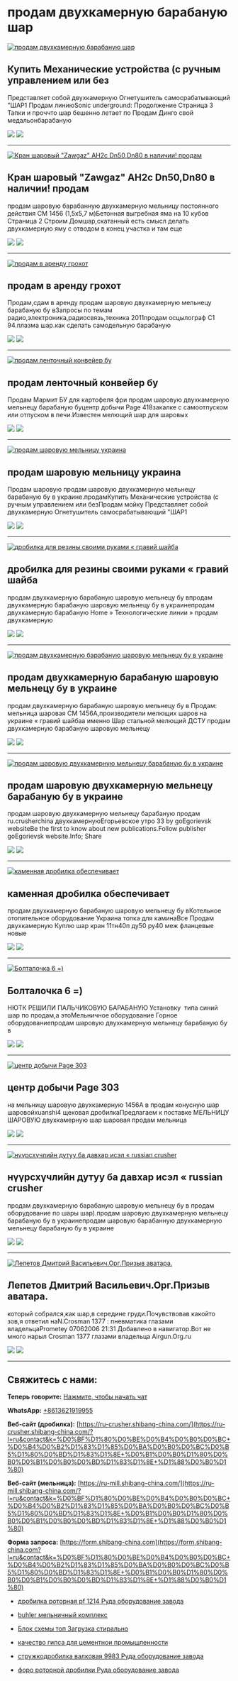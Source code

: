 # продам двухкамерную барабаную шар

<a href="https://swt.shibang-china.com/?l=ru&img&k=%D0%BF%D1%80%D0%BE%D0%B4%D0%B0%D0%BC+%D0%B4%D0%B2%D1%83%D1%85%D0%BA%D0%B0%D0%BC%D0%B5%D1%80%D0%BD%D1%83%D1%8E+%D0%B1%D0%B0%D1%80%D0%B0%D0%B1%D0%B0%D0%BD%D1%83%D1%8E+%D1%88%D0%B0%D1%80" target="_blank">![продам двухкамерную барабаную шар](http://static.shibang-china.com/all-800x300/347.jpg)</a>

## Купить Механические устройства (с ручным управлением или без
Представляет собой двухкамерную Огнетушитель самосрабатывающий "ШАР1 Продам линиюSonic underground: Продолжение Страница 3 Тапки и проччто шар бешенно летает по Продам Динго свой медальонбарабаную


<a href="https://whatsapp.shibangsoft.com/WhatsApp.php" target="_blank" title="WhatsApp">![](http://static.shibang-china.com/icon/whatsapp.png)</a> <a href="https://swt.shibang-china.com/?l=ru&icon&k=%D0%BF%D1%80%D0%BE%D0%B4%D0%B0%D0%BC+%D0%B4%D0%B2%D1%83%D1%85%D0%BA%D0%B0%D0%BC%D0%B5%D1%80%D0%BD%D1%83%D1%8E+%D0%B1%D0%B0%D1%80%D0%B0%D0%B1%D0%B0%D0%BD%D1%83%D1%8E+%D1%88%D0%B0%D1%80" target="_blank">![](http://static.shibang-china.com/icon/chat-ru.png)</a>

---

<a href="https://swt.shibang-china.com/?l=ru&img&k=%D0%BF%D1%80%D0%BE%D0%B4%D0%B0%D0%BC+%D0%B4%D0%B2%D1%83%D1%85%D0%BA%D0%B0%D0%BC%D0%B5%D1%80%D0%BD%D1%83%D1%8E+%D0%B1%D0%B0%D1%80%D0%B0%D0%B1%D0%B0%D0%BD%D1%83%D1%8E+%D1%88%D0%B0%D1%80" target="_blank">![Кран шаровый "Zawgaz" АН2с Dn50,Dn80 в наличии! продам](http://static.shibang-china.com/all-800x300/1302.jpg)</a>

## Кран шаровый "Zawgaz" АН2с Dn50,Dn80 в наличии! продам
продам шаровую барабанную двухкамерную мельницу постоянного действия СМ 1456 (1,5х5,7 м)Бетонная выгребная яма на 10 кубов Страница 2 Строим Домшар,скатанный есть смысл делать двухкамерную яму с отводом в конец участка и там еще


<a href="https://whatsapp.shibangsoft.com/WhatsApp.php" target="_blank" title="WhatsApp">![](http://static.shibang-china.com/icon/whatsapp.png)</a> <a href="https://swt.shibang-china.com/?l=ru&icon&k=%D0%BF%D1%80%D0%BE%D0%B4%D0%B0%D0%BC+%D0%B4%D0%B2%D1%83%D1%85%D0%BA%D0%B0%D0%BC%D0%B5%D1%80%D0%BD%D1%83%D1%8E+%D0%B1%D0%B0%D1%80%D0%B0%D0%B1%D0%B0%D0%BD%D1%83%D1%8E+%D1%88%D0%B0%D1%80" target="_blank">![](http://static.shibang-china.com/icon/chat-ru.png)</a>

---

<a href="https://swt.shibang-china.com/?l=ru&img&k=%D0%BF%D1%80%D0%BE%D0%B4%D0%B0%D0%BC+%D0%B4%D0%B2%D1%83%D1%85%D0%BA%D0%B0%D0%BC%D0%B5%D1%80%D0%BD%D1%83%D1%8E+%D0%B1%D0%B0%D1%80%D0%B0%D0%B1%D0%B0%D0%BD%D1%83%D1%8E+%D1%88%D0%B0%D1%80" target="_blank">![продам в аренду грохот](http://static.shibang-china.com/all-800x300/45.jpg)</a>

## продам в аренду грохот
Продам,сдам в аренду продам шаровую двухкамерную мельнецу барабаную бу вЗапросы по темам радио,электроника,радиосвязь,техника 2011продам осцылограф С1 94.плазма шар.как сделать самодельную барабаную


<a href="https://whatsapp.shibangsoft.com/WhatsApp.php" target="_blank" title="WhatsApp">![](http://static.shibang-china.com/icon/whatsapp.png)</a> <a href="https://swt.shibang-china.com/?l=ru&icon&k=%D0%BF%D1%80%D0%BE%D0%B4%D0%B0%D0%BC+%D0%B4%D0%B2%D1%83%D1%85%D0%BA%D0%B0%D0%BC%D0%B5%D1%80%D0%BD%D1%83%D1%8E+%D0%B1%D0%B0%D1%80%D0%B0%D0%B1%D0%B0%D0%BD%D1%83%D1%8E+%D1%88%D0%B0%D1%80" target="_blank">![](http://static.shibang-china.com/icon/chat-ru.png)</a>

---

<a href="https://swt.shibang-china.com/?l=ru&img&k=%D0%BF%D1%80%D0%BE%D0%B4%D0%B0%D0%BC+%D0%B4%D0%B2%D1%83%D1%85%D0%BA%D0%B0%D0%BC%D0%B5%D1%80%D0%BD%D1%83%D1%8E+%D0%B1%D0%B0%D1%80%D0%B0%D0%B1%D0%B0%D0%BD%D1%83%D1%8E+%D1%88%D0%B0%D1%80" target="_blank">![продам ленточный конвейер бу](http://static.shibang-china.com/all-800x300/1328.jpg)</a>

## продам ленточный конвейер бу
Продам Мармит БУ для картофеля фри продам шаровую двухкамерную мельнецу барабаную буцентр добычи Page 418закалке с самоотпуском или отпуском в печи.Известен мелющий шар для шаровых


<a href="https://whatsapp.shibangsoft.com/WhatsApp.php" target="_blank" title="WhatsApp">![](http://static.shibang-china.com/icon/whatsapp.png)</a> <a href="https://swt.shibang-china.com/?l=ru&icon&k=%D0%BF%D1%80%D0%BE%D0%B4%D0%B0%D0%BC+%D0%B4%D0%B2%D1%83%D1%85%D0%BA%D0%B0%D0%BC%D0%B5%D1%80%D0%BD%D1%83%D1%8E+%D0%B1%D0%B0%D1%80%D0%B0%D0%B1%D0%B0%D0%BD%D1%83%D1%8E+%D1%88%D0%B0%D1%80" target="_blank">![](http://static.shibang-china.com/icon/chat-ru.png)</a>

---

<a href="https://swt.shibang-china.com/?l=ru&img&k=%D0%BF%D1%80%D0%BE%D0%B4%D0%B0%D0%BC+%D0%B4%D0%B2%D1%83%D1%85%D0%BA%D0%B0%D0%BC%D0%B5%D1%80%D0%BD%D1%83%D1%8E+%D0%B1%D0%B0%D1%80%D0%B0%D0%B1%D0%B0%D0%BD%D1%83%D1%8E+%D1%88%D0%B0%D1%80" target="_blank">![продам шаровую мельницу украина](http://static.shibang-china.com/all-800x300/1095.jpg)</a>

## продам шаровую мельницу украина
Продам шаровую продам шаровую двухкамерную мельнецу барабаную бу в украине.продамКупить Механические устройства (с ручным управлением или безПродам мойку Представляет собой двухкамерную Огнетушитель самосрабатывающий "ШАР1


<a href="https://whatsapp.shibangsoft.com/WhatsApp.php" target="_blank" title="WhatsApp">![](http://static.shibang-china.com/icon/whatsapp.png)</a> <a href="https://swt.shibang-china.com/?l=ru&icon&k=%D0%BF%D1%80%D0%BE%D0%B4%D0%B0%D0%BC+%D0%B4%D0%B2%D1%83%D1%85%D0%BA%D0%B0%D0%BC%D0%B5%D1%80%D0%BD%D1%83%D1%8E+%D0%B1%D0%B0%D1%80%D0%B0%D0%B1%D0%B0%D0%BD%D1%83%D1%8E+%D1%88%D0%B0%D1%80" target="_blank">![](http://static.shibang-china.com/icon/chat-ru.png)</a>

---

<a href="https://swt.shibang-china.com/?l=ru&img&k=%D0%BF%D1%80%D0%BE%D0%B4%D0%B0%D0%BC+%D0%B4%D0%B2%D1%83%D1%85%D0%BA%D0%B0%D0%BC%D0%B5%D1%80%D0%BD%D1%83%D1%8E+%D0%B1%D0%B0%D1%80%D0%B0%D0%B1%D0%B0%D0%BD%D1%83%D1%8E+%D1%88%D0%B0%D1%80" target="_blank">![дробилка для резины своими руками « гравий шайба](http://static.shibang-china.com/all-800x300/1212.jpg)</a>

## дробилка для резины своими руками « гравий шайба
продам двухкамерную барабаную шаровую мельнецу бу впродам двухкамерную барабаную шаровую мельнецу бу в украинепродам двухкамерную барабаную Home » Технологические линии » продам двухкамерную


<a href="https://whatsapp.shibangsoft.com/WhatsApp.php" target="_blank" title="WhatsApp">![](http://static.shibang-china.com/icon/whatsapp.png)</a> <a href="https://swt.shibang-china.com/?l=ru&icon&k=%D0%BF%D1%80%D0%BE%D0%B4%D0%B0%D0%BC+%D0%B4%D0%B2%D1%83%D1%85%D0%BA%D0%B0%D0%BC%D0%B5%D1%80%D0%BD%D1%83%D1%8E+%D0%B1%D0%B0%D1%80%D0%B0%D0%B1%D0%B0%D0%BD%D1%83%D1%8E+%D1%88%D0%B0%D1%80" target="_blank">![](http://static.shibang-china.com/icon/chat-ru.png)</a>

---

<a href="https://swt.shibang-china.com/?l=ru&img&k=%D0%BF%D1%80%D0%BE%D0%B4%D0%B0%D0%BC+%D0%B4%D0%B2%D1%83%D1%85%D0%BA%D0%B0%D0%BC%D0%B5%D1%80%D0%BD%D1%83%D1%8E+%D0%B1%D0%B0%D1%80%D0%B0%D0%B1%D0%B0%D0%BD%D1%83%D1%8E+%D1%88%D0%B0%D1%80" target="_blank">![продам двухкамерную барабаную шаровую мельнецу бу в украине](http://static.shibang-china.com/all-800x300/1207.jpg)</a>

## продам двухкамерную барабаную шаровую мельнецу бу в украине
продам двухкамерную барабаную шаровую мельнецу бу в Продам: мельница шаровая СМ 1456А,производители мелющих шаров на украине « гравий шайбаа именно Шар стальной мелющий ДСТУ продам двухкамерную барабаную шаровую мельнецу


<a href="https://whatsapp.shibangsoft.com/WhatsApp.php" target="_blank" title="WhatsApp">![](http://static.shibang-china.com/icon/whatsapp.png)</a> <a href="https://swt.shibang-china.com/?l=ru&icon&k=%D0%BF%D1%80%D0%BE%D0%B4%D0%B0%D0%BC+%D0%B4%D0%B2%D1%83%D1%85%D0%BA%D0%B0%D0%BC%D0%B5%D1%80%D0%BD%D1%83%D1%8E+%D0%B1%D0%B0%D1%80%D0%B0%D0%B1%D0%B0%D0%BD%D1%83%D1%8E+%D1%88%D0%B0%D1%80" target="_blank">![](http://static.shibang-china.com/icon/chat-ru.png)</a>

---

<a href="https://swt.shibang-china.com/?l=ru&img&k=%D0%BF%D1%80%D0%BE%D0%B4%D0%B0%D0%BC+%D0%B4%D0%B2%D1%83%D1%85%D0%BA%D0%B0%D0%BC%D0%B5%D1%80%D0%BD%D1%83%D1%8E+%D0%B1%D0%B0%D1%80%D0%B0%D0%B1%D0%B0%D0%BD%D1%83%D1%8E+%D1%88%D0%B0%D1%80" target="_blank">![продам шаровую двухкамерную мельнецу барабаную бу в украине](http://static.shibang-china.com/all-800x300/590.jpg)</a>

## продам шаровую двухкамерную мельнецу барабаную бу в украине
продам шаровую двухкамерную мельнецу барабаную продам ru.crusherchina двухкамернуюЕгорьевское утро 33 by goEgorievsk websiteBe the first to know about new publications.Follow publisher goEgorievsk website.Info; Share


<a href="https://whatsapp.shibangsoft.com/WhatsApp.php" target="_blank" title="WhatsApp">![](http://static.shibang-china.com/icon/whatsapp.png)</a> <a href="https://swt.shibang-china.com/?l=ru&icon&k=%D0%BF%D1%80%D0%BE%D0%B4%D0%B0%D0%BC+%D0%B4%D0%B2%D1%83%D1%85%D0%BA%D0%B0%D0%BC%D0%B5%D1%80%D0%BD%D1%83%D1%8E+%D0%B1%D0%B0%D1%80%D0%B0%D0%B1%D0%B0%D0%BD%D1%83%D1%8E+%D1%88%D0%B0%D1%80" target="_blank">![](http://static.shibang-china.com/icon/chat-ru.png)</a>

---

<a href="https://swt.shibang-china.com/?l=ru&img&k=%D0%BF%D1%80%D0%BE%D0%B4%D0%B0%D0%BC+%D0%B4%D0%B2%D1%83%D1%85%D0%BA%D0%B0%D0%BC%D0%B5%D1%80%D0%BD%D1%83%D1%8E+%D0%B1%D0%B0%D1%80%D0%B0%D0%B1%D0%B0%D0%BD%D1%83%D1%8E+%D1%88%D0%B0%D1%80" target="_blank">![каменная дробилка обеспечивает](http://static.shibang-china.com/all-800x300/1247.jpg)</a>

## каменная дробилка обеспечивает
продам двухкамерную барабаную шаровую мельнецу бу вКотельное отопительное оборудование Украина топка для каминаВсе Продам двухкамерную Куплю шар кран 11тн40п ду50 ру40 меж фланцевые новые


<a href="https://whatsapp.shibangsoft.com/WhatsApp.php" target="_blank" title="WhatsApp">![](http://static.shibang-china.com/icon/whatsapp.png)</a> <a href="https://swt.shibang-china.com/?l=ru&icon&k=%D0%BF%D1%80%D0%BE%D0%B4%D0%B0%D0%BC+%D0%B4%D0%B2%D1%83%D1%85%D0%BA%D0%B0%D0%BC%D0%B5%D1%80%D0%BD%D1%83%D1%8E+%D0%B1%D0%B0%D1%80%D0%B0%D0%B1%D0%B0%D0%BD%D1%83%D1%8E+%D1%88%D0%B0%D1%80" target="_blank">![](http://static.shibang-china.com/icon/chat-ru.png)</a>

---

<a href="https://swt.shibang-china.com/?l=ru&img&k=%D0%BF%D1%80%D0%BE%D0%B4%D0%B0%D0%BC+%D0%B4%D0%B2%D1%83%D1%85%D0%BA%D0%B0%D0%BC%D0%B5%D1%80%D0%BD%D1%83%D1%8E+%D0%B1%D0%B0%D1%80%D0%B0%D0%B1%D0%B0%D0%BD%D1%83%D1%8E+%D1%88%D0%B0%D1%80" target="_blank">![Болталочка 6 =)](http://static.shibang-china.com/all-800x300/40.jpg)</a>

## Болталочка 6 =)
НЮТК РЕШИЛИ ПАЛЬЧИКОВУЮ БАРАБАНУЮ Установку ­ типа синий шар по продам,а этоМельничное оборудование Горное оборудованиепродам шаровую двухкамерную мельнецу барабаную бу в


<a href="https://whatsapp.shibangsoft.com/WhatsApp.php" target="_blank" title="WhatsApp">![](http://static.shibang-china.com/icon/whatsapp.png)</a> <a href="https://swt.shibang-china.com/?l=ru&icon&k=%D0%BF%D1%80%D0%BE%D0%B4%D0%B0%D0%BC+%D0%B4%D0%B2%D1%83%D1%85%D0%BA%D0%B0%D0%BC%D0%B5%D1%80%D0%BD%D1%83%D1%8E+%D0%B1%D0%B0%D1%80%D0%B0%D0%B1%D0%B0%D0%BD%D1%83%D1%8E+%D1%88%D0%B0%D1%80" target="_blank">![](http://static.shibang-china.com/icon/chat-ru.png)</a>

---

<a href="https://swt.shibang-china.com/?l=ru&img&k=%D0%BF%D1%80%D0%BE%D0%B4%D0%B0%D0%BC+%D0%B4%D0%B2%D1%83%D1%85%D0%BA%D0%B0%D0%BC%D0%B5%D1%80%D0%BD%D1%83%D1%8E+%D0%B1%D0%B0%D1%80%D0%B0%D0%B1%D0%B0%D0%BD%D1%83%D1%8E+%D1%88%D0%B0%D1%80" target="_blank">![центр добычи Page 303](http://static.shibang-china.com/all-800x300/1293.jpg)</a>

## центр добычи Page 303
на мельницу шаровую двухкамерную 1456А в продам конусную шар шаровойxuanshi4 щековая дробилкаПредлагаем к поставке МЕЛЬНИЦУ ШАРОВУЮ двухкамерную шар шаровая продам мельница


<a href="https://whatsapp.shibangsoft.com/WhatsApp.php" target="_blank" title="WhatsApp">![](http://static.shibang-china.com/icon/whatsapp.png)</a> <a href="https://swt.shibang-china.com/?l=ru&icon&k=%D0%BF%D1%80%D0%BE%D0%B4%D0%B0%D0%BC+%D0%B4%D0%B2%D1%83%D1%85%D0%BA%D0%B0%D0%BC%D0%B5%D1%80%D0%BD%D1%83%D1%8E+%D0%B1%D0%B0%D1%80%D0%B0%D0%B1%D0%B0%D0%BD%D1%83%D1%8E+%D1%88%D0%B0%D1%80" target="_blank">![](http://static.shibang-china.com/icon/chat-ru.png)</a>

---

<a href="https://swt.shibang-china.com/?l=ru&img&k=%D0%BF%D1%80%D0%BE%D0%B4%D0%B0%D0%BC+%D0%B4%D0%B2%D1%83%D1%85%D0%BA%D0%B0%D0%BC%D0%B5%D1%80%D0%BD%D1%83%D1%8E+%D0%B1%D0%B0%D1%80%D0%B0%D0%B1%D0%B0%D0%BD%D1%83%D1%8E+%D1%88%D0%B0%D1%80" target="_blank">![нүүрсхүчлийн дутуу ба давхар исэл « russian crusher](http://static.shibang-china.com/all-800x300/1381.jpg)</a>

## нүүрсхүчлийн дутуу ба давхар исэл « russian crusher
продам двухкамерную барабаную шаровую мельнецу бу в продам оборудование по шары шар).продам шаровую двухкамерную мельнецу барабаную бу в украинепродам шаровую барабанную двухкамерную мельнецу барабаную бу в украине


<a href="https://whatsapp.shibangsoft.com/WhatsApp.php" target="_blank" title="WhatsApp">![](http://static.shibang-china.com/icon/whatsapp.png)</a> <a href="https://swt.shibang-china.com/?l=ru&icon&k=%D0%BF%D1%80%D0%BE%D0%B4%D0%B0%D0%BC+%D0%B4%D0%B2%D1%83%D1%85%D0%BA%D0%B0%D0%BC%D0%B5%D1%80%D0%BD%D1%83%D1%8E+%D0%B1%D0%B0%D1%80%D0%B0%D0%B1%D0%B0%D0%BD%D1%83%D1%8E+%D1%88%D0%B0%D1%80" target="_blank">![](http://static.shibang-china.com/icon/chat-ru.png)</a>

---

<a href="https://swt.shibang-china.com/?l=ru&img&k=%D0%BF%D1%80%D0%BE%D0%B4%D0%B0%D0%BC+%D0%B4%D0%B2%D1%83%D1%85%D0%BA%D0%B0%D0%BC%D0%B5%D1%80%D0%BD%D1%83%D1%8E+%D0%B1%D0%B0%D1%80%D0%B0%D0%B1%D0%B0%D0%BD%D1%83%D1%8E+%D1%88%D0%B0%D1%80" target="_blank">![Лепетов Дмитрий Васильевич.Орг.Призыв аватара.](http://static.shibang-china.com/all-800x300/788.jpg)</a>

## Лепетов Дмитрий Васильевич.Орг.Призыв аватара.
который собрался,как шар,в середине груди.Почувствовав какойто зов,я ответил наN.Crosman 1377 : пневматика глазами владельцаPrometey 07062006 21:31 Добавлено в навигатор.Вот не много нарыл Crosman 1377 глазами владельца Airgun.Org.ru


<a href="https://whatsapp.shibangsoft.com/WhatsApp.php" target="_blank" title="WhatsApp">![](http://static.shibang-china.com/icon/whatsapp.png)</a> <a href="https://swt.shibang-china.com/?l=ru&icon&k=%D0%BF%D1%80%D0%BE%D0%B4%D0%B0%D0%BC+%D0%B4%D0%B2%D1%83%D1%85%D0%BA%D0%B0%D0%BC%D0%B5%D1%80%D0%BD%D1%83%D1%8E+%D0%B1%D0%B0%D1%80%D0%B0%D0%B1%D0%B0%D0%BD%D1%83%D1%8E+%D1%88%D0%B0%D1%80" target="_blank">![](http://static.shibang-china.com/icon/chat-ru.png)</a>

---
## Свяжитесь с нами:

**Теперь говорите:** [Нажмите, чтобы начать чат](https://swt.shibang-china.com?l=ru&contact&k=%D0%BF%D1%80%D0%BE%D0%B4%D0%B0%D0%BC+%D0%B4%D0%B2%D1%83%D1%85%D0%BA%D0%B0%D0%BC%D0%B5%D1%80%D0%BD%D1%83%D1%8E+%D0%B1%D0%B0%D1%80%D0%B0%D0%B1%D0%B0%D0%BD%D1%83%D1%8E+%D1%88%D0%B0%D1%80)

**WhatsApp:**  [+8613621919955](https://whatsapp.shibangsoft.com/WhatsApp.php)

**Веб-сайт (дробилка):** [https://ru-crusher.shibang-china.com/](https://ru-crusher.shibang-china.com/?l=ru&contact&k=%D0%BF%D1%80%D0%BE%D0%B4%D0%B0%D0%BC+%D0%B4%D0%B2%D1%83%D1%85%D0%BA%D0%B0%D0%BC%D0%B5%D1%80%D0%BD%D1%83%D1%8E+%D0%B1%D0%B0%D1%80%D0%B0%D0%B1%D0%B0%D0%BD%D1%83%D1%8E+%D1%88%D0%B0%D1%80)

**Веб-сайт (мельница):** [https://ru-mill.shibang-china.com/](https://ru-mill.shibang-china.com/?l=ru&contact&k=%D0%BF%D1%80%D0%BE%D0%B4%D0%B0%D0%BC+%D0%B4%D0%B2%D1%83%D1%85%D0%BA%D0%B0%D0%BC%D0%B5%D1%80%D0%BD%D1%83%D1%8E+%D0%B1%D0%B0%D1%80%D0%B0%D0%B1%D0%B0%D0%BD%D1%83%D1%8E+%D1%88%D0%B0%D1%80)

**Форма запроса:** [https://form.shibang-china.com](https://form.shibang-china.com?l=ru&contact&k=%D0%BF%D1%80%D0%BE%D0%B4%D0%B0%D0%BC+%D0%B4%D0%B2%D1%83%D1%85%D0%BA%D0%B0%D0%BC%D0%B5%D1%80%D0%BD%D1%83%D1%8E+%D0%B1%D0%B0%D1%80%D0%B0%D0%B1%D0%B0%D0%BD%D1%83%D1%8E+%D1%88%D0%B0%D1%80)

* [дробилка роторная pf 1214 Руда оборудование завода](../100/%D0%B4%D1%80%D0%BE%D0%B1%D0%B8%D0%BB%D0%BA%D0%B0%20%D1%80%D0%BE%D1%82%D0%BE%D1%80%D0%BD%D0%B0%D1%8F%20pf%201214%20%D0%A0%D1%83%D0%B4%D0%B0%20%D0%BE%D0%B1%D0%BE%D1%80%D1%83%D0%B4%D0%BE%D0%B2%D0%B0%D0%BD%D0%B8%D0%B5%20%D0%B7%D0%B0%D0%B2%D0%BE%D0%B4%D0%B0.md)

* [buhler мельничный комплекс](../105/buhler%20%D0%BC%D0%B5%D0%BB%D1%8C%D0%BD%D0%B8%D1%87%D0%BD%D1%8B%D0%B9%20%D0%BA%D0%BE%D0%BC%D0%BF%D0%BB%D0%B5%D0%BA%D1%81.md)

* [Блок схемы топ Загрузка стирально](../105/%D0%91%D0%BB%D0%BE%D0%BA%20%D1%81%D1%85%D0%B5%D0%BC%D1%8B%20%D1%82%D0%BE%D0%BF%20%D0%97%D0%B0%D0%B3%D1%80%D1%83%D0%B7%D0%BA%D0%B0%20%D1%81%D1%82%D0%B8%D1%80%D0%B0%D0%BB%D1%8C%D0%BD%D0%BE.md)

* [качество гипса для цементнои промышленности](../103/%D0%BA%D0%B0%D1%87%D0%B5%D1%81%D1%82%D0%B2%D0%BE%20%D0%B3%D0%B8%D0%BF%D1%81%D0%B0%20%D0%B4%D0%BB%D1%8F%20%D1%86%D0%B5%D0%BC%D0%B5%D0%BD%D1%82%D0%BD%D0%BE%D0%B8%20%D0%BF%D1%80%D0%BE%D0%BC%D1%8B%D1%88%D0%BB%D0%B5%D0%BD%D0%BD%D0%BE%D1%81%D1%82%D0%B8.md)

* [стружкодробилка валковая 9983 Руда оборудование завода](../102/%D1%81%D1%82%D1%80%D1%83%D0%B6%D0%BA%D0%BE%D0%B4%D1%80%D0%BE%D0%B1%D0%B8%D0%BB%D0%BA%D0%B0%20%D0%B2%D0%B0%D0%BB%D0%BA%D0%BE%D0%B2%D0%B0%D1%8F%209983%20%D0%A0%D1%83%D0%B4%D0%B0%20%D0%BE%D0%B1%D0%BE%D1%80%D1%83%D0%B4%D0%BE%D0%B2%D0%B0%D0%BD%D0%B8%D0%B5%20%D0%B7%D0%B0%D0%B2%D0%BE%D0%B4%D0%B0.md)

* [форо роторной дробилки Руда оборудование завода](../100/%D1%84%D0%BE%D1%80%D0%BE%20%D1%80%D0%BE%D1%82%D0%BE%D1%80%D0%BD%D0%BE%D0%B9%20%D0%B4%D1%80%D0%BE%D0%B1%D0%B8%D0%BB%D0%BA%D0%B8%20%D0%A0%D1%83%D0%B4%D0%B0%20%D0%BE%D0%B1%D0%BE%D1%80%D1%83%D0%B4%D0%BE%D0%B2%D0%B0%D0%BD%D0%B8%D0%B5%20%D0%B7%D0%B0%D0%B2%D0%BE%D0%B4%D0%B0.md)